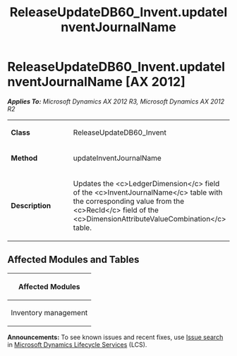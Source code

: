 ﻿---
title: ReleaseUpdateDB60_Invent.updateInventJournalName
TOCTitle: ReleaseUpdateDB60_Invent.updateInventJournalName
ms:assetid: fb6d688f-becb-5b43-e8db-25c899c38da4
ms:mtpsurl: https://msdn.microsoft.com/en-us/library/JJ720122(v=AX.60)
ms:contentKeyID: 49712427
ms.date: 05/18/2015
mtps_version: v=AX.60
---

# ReleaseUpdateDB60\_Invent.updateInventJournalName [AX 2012]


_**Applies To:** Microsoft Dynamics AX 2012 R3, Microsoft Dynamics AX 2012 R2_

<table>
<colgroup>
<col style="width: 50%" />
<col style="width: 50%" />
</colgroup>
<tbody>
<tr class="odd">
<td><p><strong>Class</strong></p></td>
<td><p>ReleaseUpdateDB60_Invent</p></td>
</tr>
<tr class="even">
<td><p><strong>Method</strong></p></td>
<td><p>updateInventJournalName</p></td>
</tr>
<tr class="odd">
<td><p><strong>Description</strong></p></td>
<td><p>Updates the &lt;c&gt;LedgerDimension&lt;/c&gt; field of the &lt;c&gt;InventJournalName&lt;/c&gt; table with the corresponding value from the &lt;c&gt;RecId&lt;/c&gt; field of the &lt;c&gt;DimensionAttributeValueCombination&lt;/c&gt; table.</p></td>
</tr>
</tbody>
</table>


## Affected Modules and Tables

<table>
<colgroup>
<col style="width: 100%" />
</colgroup>
<thead>
<tr class="header">
<th><p>Affected Modules</p></th>
</tr>
</thead>
<tbody>
<tr class="odd">
<td><p>Inventory management</p></td>
</tr>
</tbody>
</table>

  
**Announcements:** To see known issues and recent fixes, use [Issue search](http://go.microsoft.com/fwlink/?linkid=389258) in [Microsoft Dynamics Lifecycle Services](http://go.microsoft.com/fwlink/?linkid=306505) (LCS).

